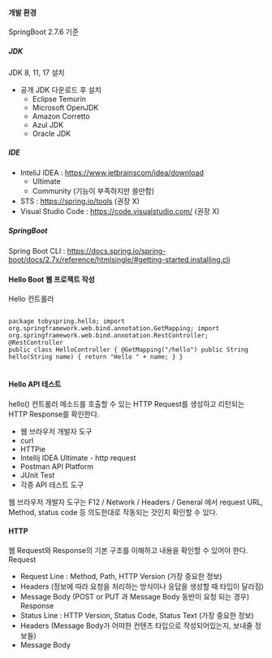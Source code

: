 #### 개발 환경
SpringBoot 2.7.6 기준

##### JDK
JDK 8, 11, 17 설치
* 공개 JDK 다운로드 후 설치
    - Eclipse Temurin
    - Microsoft OpenJDK
    - Amazon Corretto
    - Azul JDK
    - Oracle JDK

##### IDE
- InteliJ IDEA : https://www.jetbrainscom/idea/download
    - Ultimate
    - Community (기능이 부족하지만 쓸만함)
- STS : https://spring.io/tools  (권장 X)
- Visual Studio Code : https://code.visualstudio.com/ (권장 X)

##### SpringBoot
Spring Boot CLI : https://docs.spring.io/spring-boot/docs/2.7x/reference/htmlsingle/#getting-started.installing.cli


#### Hello Boot 웹 프로젝트 작성

Hello 컨트롤러
<pre>
<code>
package tobyspring.hello; import 
org.springframework.web.bind.annotation.GetMapping; import 
org.springframework.web.bind.annotation.RestController; @RestController 
public class HelloController { @GetMapping("/hello") public String 
hello(String name) { return "Hello " + name; } }
</code>
</pre>

#### Hello API 테스트
hello() 컨트롤러 메소드를 호출할 수 있는 HTTP Request를 생성하고 리턴되는 HTTP Response를 확인한다.

- 웹 브라우저 개발자 도구
-  curl
-  HTTPie  
-  Intellij IDEA Ultimate - http request
-  Postman API Platform
-  JUnit Test
-  각종 API 테스트 도구

웹 브라우저 개발자 도구는
F12 / Network / Headers / General 에서 request URL, Method, status code 등 의도한대로 작동되는 것인지 확인할 수 있다. 

#### HTTP
웹 Request와 Response의 기본 구조를 이해하고 내용을 확인할 수 있어야 한다.
Request
- Request Line : Method, Path, HTTP Version
   (가장 중요한 정보)
- Headers 
   (정보에 따라 요청을 처리하는 방식이나 응답을 생성할 때 타입이 달라짐)
- Message Body
   (POST or PUT 과 Message Body 동반이 요청 되는 경우)
Response
- Status Line : HTTP Version, Status Code, Status Text
   (가장 중요한 정보)
- Headers
   (Message Body가 어떠한 컨텐츠 타입으로 작성되어있는지, 보내줄 정보들)
- Message Body
   
